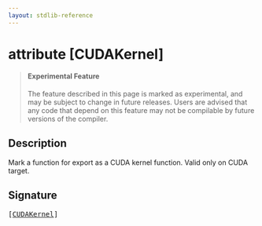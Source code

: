 ```yaml
---
layout: stdlib-reference
---
```


# attribute [CUDAKernel]

> #### Experimental Feature
> The feature described in this page is marked as experimental, and may be subject to change in future releases.
> Users are advised that any code that depend on this feature may not be compilable by future versions of the compiler.

## Description

Mark a function for export as a CUDA kernel function. Valid only on CUDA target.


## Signature

<pre>
[<a href="cudakernel-01234.html">CUDAKernel</a>]
</pre>

